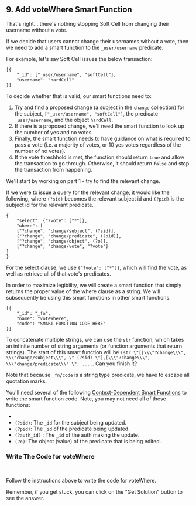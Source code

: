 ## 9. Add voteWhere Smart Function

That's right... there's nothing stopping Soft Cell from changing their username without a vote.

If we decide that users cannot change their usernames without a vote, then we need to add a smart function to the `_user/username` predicate. 

For example, let's say Soft Cell issues the below transaction:

```
[{
    "_id": ["_user/username", "softCell"],
    "username": "hardCell"
}]
```

To decide whether that is valid, our smart functions need to:

1. Try and find a proposed change (a subject in the `change` collection) for the subject, `["_user/username", "softCell"]`, the predicate `_user/username`, and the object `hardCell`.
2. If there is a proposed change, we'll need the smart function to look up the number of yes and no votes.
3. Finally, the smart function needs to have guidance on what is required to pass a vote (i.e. a majority of votes, or 10 yes votes regardless of the number of no votes).  
4. If the vote threshhold is met, the function should return `true` and allow the transaction to go through. Otherwise, it should return `false` and stop the transaction from happening. 

We'll start by working on part 1 - try to find the relevant change.

If we were to issue a query for the relevant change, it would like the following, where `(?sid)` becomes the relevant subject id and `(?pid)` is the subject id for the relevant predicate.

```
{
    "select": {"?vote": ["*"]},
    "where": [
    ["?change", "change/subject", (?sid)],
    ["?change", "change/predicate", (?pid)],
    ["?change", "change/object", (?o)],
    ["?change", "change/vote", "?vote"]
]
}
```

For the select clause, we use `{"?vote": ["*"]}`, which will find the vote, as well as retrieve all of that vote's predicates. 

In order to maximize legibility, we will create a smart function that simply returns the proper value of the where clause as a string. We will subsequently be using this smart functions in other smart functions. 

```
[{
    "_id": "_fn",
    "name": "voteWhere",
    "code": "SMART FUNCTION CODE HERE"
}]
```

To concatenate multiple strings, we can use the `str` function, which takes an infinite number of string arguments (or function arguments that return strings). The start of this smart function will be `(str \"[[\\\"?change\\\", \\\"change/subject\\\", \" (?sid) \"],[\\\"?change\\\", \\\"change/predicate\\\" \", ....`. Can you finish it?

Note that because `_fn/code` is a string type predicate, we have to escape all quotation marks. 

You'll need several of the following <a href="" target="_blank">Context-Dependent Smart Functions</a> to write the smart function code. Note, you may not need all of these functions:

- 
- `(?sid)`: The `_id` for the subject being updated.
- `(?pid)`: The `_id` of the predicate being updated.
- `(?auth_id)` : The `_id` of the auth making the update.
- `(?o)`: The object (value) of the predicate that is being edited.


<div class="challenge">
<h3>Write The Code for voteWhere</h3>
<br/>
<p>Follow the instructions above to write the code for voteWhere.</p>
<p>Remember, if you get stuck, you can click on the "Get Solution" button to see the answer.</p>
</div>
<br/>
<br/>
